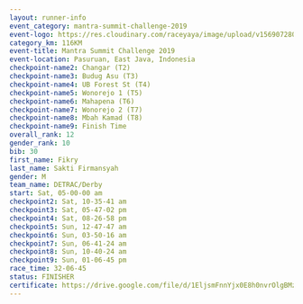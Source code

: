 ```yaml
---
layout: runner-info 
event_category: mantra-summit-challenge-2019 
event-logo: https://res.cloudinary.com/raceyaya/image/upload/v1569072809/logo/mantra-image_segrbx.jpg
category_km: 116KM 
event-title: Mantra Summit Challenge 2019 
event-location: Pasuruan, East Java, Indonesia 
checkpoint-name2: Changar (T2) 
checkpoint-name3: Budug Asu (T3) 
checkpoint-name4: UB Forest St (T4) 
checkpoint-name5: Wonorejo 1 (T5) 
checkpoint-name6: Mahapena (T6) 
checkpoint-name7: Wonorejo 2 (T7) 
checkpoint-name8: Mbah Kamad (T8) 
checkpoint-name9: Finish Time
overall_rank: 12
gender_rank: 10
bib: 30
first_name: Fikry
last_name: Sakti Firmansyah
gender: M
team_name: DETRAC/Derby
start: Sat, 05-00-00 am
checkpoint2: Sat, 10-35-41 am
checkpoint3: Sat, 05-47-02 pm
checkpoint4: Sat, 08-26-58 pm
checkpoint5: Sun, 12-47-47 am
checkpoint6: Sun, 03-50-16 am
checkpoint7: Sun, 06-41-24 am
checkpoint8: Sun, 10-40-24 am
checkpoint9: Sun, 01-06-45 pm
race_time: 32-06-45
status: FINISHER
certificate: https://drive.google.com/file/d/1EljsmFnnYjx0E8h0nvrOlgBMzIrQj5yf/view?usp=sharing
---
```

